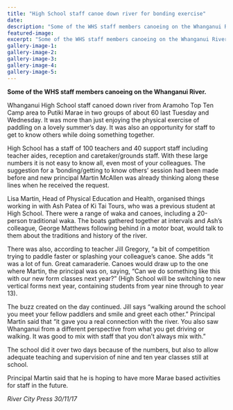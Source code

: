 ```yaml
---
title: "High School staff canoe down river for bonding exercise"
date: 
description: "Some of the WHS staff members canoeing on the Whanganui River..."
featured-image: 
excerpt: "Some of the WHS staff members canoeing on the Whanganui River."
gallery-image-1: 
gallery-image-2: 
gallery-image-3: 
gallery-image-4: 
gallery-image-5: 
---
```


<p><strong>Some of the WHS staff members canoeing on the Whanganui River.</strong></p>
<p><strong></strong>Whanganui High School staff canoed down river from Aramoho Top Ten Camp area to Putiki Marae in two groups of about 60 last Tuesday and Wednesday. It was more than just enjoying the physical exercise of paddling on a lovely summer&rsquo;s day. It was also an opportunity for staff to get to know others while doing something together.</p>
<p>High School has a staff of 100 teachers and 40 support staff including teacher aides, reception and caretaker/grounds staff. With these large numbers it is not easy to know all, even most of your colleagues. The suggestion for a &lsquo;bonding/getting to know others&rsquo; session had been made before and new principal Martin McAllen was already thinking along these lines when he received the request.</p>
<p>Lisa Martin, Head of Physical Education and Health, organised things working in with Ash Patea of Ki Tai Tours, who was a previous student at High School. There were a range of waka and canoes, including a 20-person traditional waka. The boats gathered together at intervals and Ash&rsquo;s colleague, George Matthews following behind in a motor boat, would talk to them about the traditions and history of the river.</p>
<p>There was also, according to teacher Jill Gregory, &ldquo;a bit of competition trying to paddle faster or splashing your colleague&rsquo;s canoe. She adds &ldquo;it was a lot of fun. Great camaraderie. Canoes would draw up to the one where Martin, the principal was on, saying, &ldquo;Can we do something like this with our new form classes next year?&rdquo; (High School will be switching to new vertical forms next year, containing students from year nine through to year 13).</p>
<p>The buzz created on the day continued. Jill says &ldquo;walking around the school you meet your fellow paddlers and smile and greet each other.&rdquo; Principal Martin said that &ldquo;it gave you a real connection with the river. You also saw Whanganui from a different perspective from what you get driving or walking. It was good to mix with staff that you don&rsquo;t always mix with.&rdquo;</p>
<p>The school did it over two days because of the numbers, but also to allow adequate teaching and supervision of nine and ten year classes still at school.</p>
<p>Principal Martin said that he is hoping to have more Marae based activities for staff in the future.</p>
<p><em>River City Press 30/11/17</em></p>

